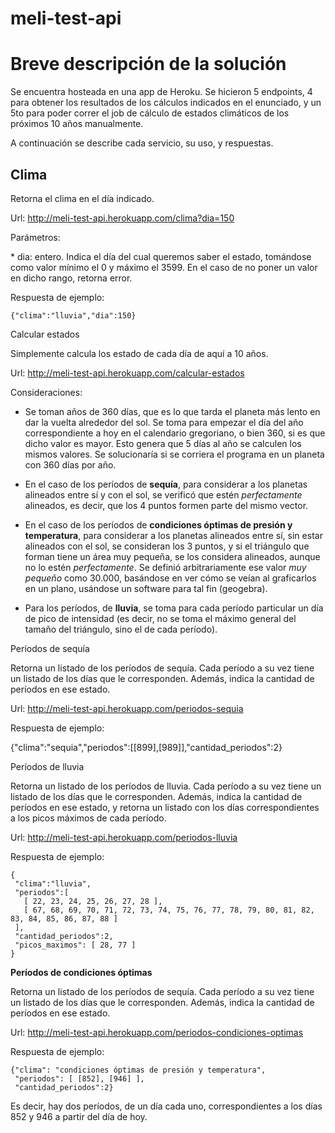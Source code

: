 # meli-test-api

Breve descripción de la solución
================================

Se encuentra hosteada en una app de Heroku. Se hicieron 5 endpoints, 4 para obtener los resultados de los cálculos indicados en el enunciado, y un 5to para poder correr el job de cálculo de estados climáticos de los próximos 10 años manualmente.

A continuación se describe cada servicio, su uso, y respuestas.

Clima
-----

Retorna el clima en el día indicado.

Url: <http://meli-test-api.herokuapp.com/clima?dia=150>

Parámetros:

\* dia: entero. Indica el día del cual queremos saber el estado, tomándose como valor mínimo el 0 y máximo el 3599. En el caso de no poner un valor en dicho rango, retorna error.

Respuesta de ejemplo:

```{"clima":"lluvia","dia":150}```

Calcular estados

Simplemente calcula los estado de cada día de aquí a 10 años.

Url: http://meli-test-api.herokuapp.com/calcular-estados

Consideraciones:

-   Se toman años de 360 días, que es lo que tarda el planeta más lento en dar la vuelta alrededor del sol. Se toma para empezar el día del año correspondiente a hoy en el calendario gregoriano, o bien 360, si es que dicho valor es mayor. Esto genera que 5 días al año se calculen los mismos valores. Se solucionaría si se corriera el programa en un planeta con 360 días por año.

-   En el caso de los períodos de **sequía**, para considerar a los planetas alineados entre sí y con el sol, se verificó que estén *perfectamente* alineados, es decir, que los 4 puntos formen parte del mismo vector.

-   En el caso de los períodos de **condiciones óptimas de presión y temperatura**, para considerar a los planetas alineados entre sí, sin estar alineados con el sol, se consideran los 3 puntos, y si el triángulo que forman tiene un área muy pequeña, se los considera alineados, aunque no lo estén *perfectamente*. Se definió arbitrariamente ese valor *muy pequeño* como 30.000, basándose en ver cómo se veían al graficarlos en un plano, usándose un software para tal fin (geogebra).
-   Para los períodos, de **lluvia**, se toma para cada período particular un día de pico de intensidad (es decir, no se toma el máximo general del tamaño del triángulo, sino el de cada período).

Períodos de sequía

Retorna un listado de los períodos de sequía. Cada período a su vez tiene un listado de los días que le corresponden. Además, indica la cantidad de períodos en ese estado.

Url: <http://meli-test-api.herokuapp.com/periodos-sequia>

Respuesta de ejemplo:

{"clima":"sequia","periodos":\[\[899\],\[989\]\],"cantidad\_periodos":2}

Períodos de lluvia

Retorna un listado de los períodos de lluvia. Cada período a su vez tiene un listado de los días que le corresponden. Además, indica la cantidad de períodos en ese estado, y retorna un listado con los días correspondientes a los picos máximos de cada período.

Url: <http://meli-test-api.herokuapp.com/periodos-lluvia>

Respuesta de ejemplo:

```
{
 "clima":"lluvia",
 "periodos":[
   [ 22, 23, 24, 25, 26, 27, 28 ],
   [ 67, 68, 69, 70, 71, 72, 73, 74, 75, 76, 77, 78, 79, 80, 81, 82, 83, 84, 85, 86, 87, 88 ]
 ],
 "cantidad_periodos":2,
 "picos_maximos": [ 28, 77 ]
}
```

**Períodos de condiciones óptimas**

Retorna un listado de los períodos de sequía. Cada período a su vez tiene un listado de los días que le corresponden. Además, indica la cantidad de períodos en ese estado.

Url: <http://meli-test-api.herokuapp.com/periodos-condiciones-optimas>

Respuesta de ejemplo:

```
{"clima": "condiciones óptimas de presión y temperatura",
 "periodos": [ [852], [946] ],
 "cantidad_periodos":2}
 ```

Es decir, hay dos períodos, de un día cada uno, correspondientes a los días 852 y 946 a partir del día de hoy.

